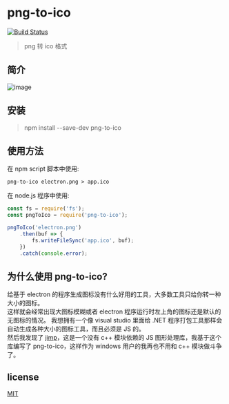 # png-to-ico

[![Build Status](https://travis-ci.org/steambap/png-to-ico.svg?branch=master)](https://travis-ci.org/steambap/png-to-ico)

> png 转 ico 格式

## 简介
![image](assets/png-to-ico.gif)

## 安装
> npm install --save-dev png-to-ico

## 使用方法
在 npm script 脚本中使用:
```
png-to-ico electron.png > app.ico
```

在 node.js 程序中使用:
```JavaScript
const fs = require('fs');
const pngToIco = require('png-to-ico');

pngToIco('electron.png')
	.then(buf => {
		fs.writeFileSync('app.ico', buf);
	})
	.catch(console.error);
```

## 为什么使用 png-to-ico?
给基于 electron 的程序生成图标没有什么好用的工具，大多数工具只给你转一种大小的图标。  
这样就会经常出现大图标模糊或者 electron 程序运行时左上角的图标还是默认的无图标的情况。
我想拥有一个像 visual studio 里面给 .NET 程序打包工具那样会自动生成各种大小的图标工具，而且必须是 JS 的。  
然后我发现了 [jimp](https://github.com/oliver-moran/jimp)，这是一个没有 c++ 模块依赖的 JS 图形处理库，我基于这个库编写了 png-to-ico，这样作为 windows 用户的我再也不用和 c++ 模块做斗争了。  

## license
[MIT](LICENSE)
